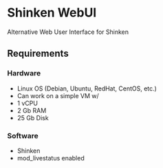 # Shinken WebUI

Alternative Web User Interface for Shinken

## Requirements

### Hardware

- Linux OS (Debian, Ubuntu, RedHat, CentOS, etc.)
- Can work on a simple VM w/
 - 1 vCPU
 - 2 Gb RAM
 - 25 Gb Disk

### Software

- Shinken
- mod_livestatus enabled
